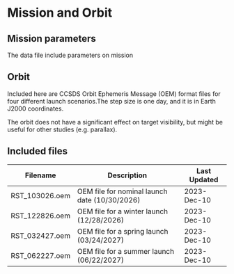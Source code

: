 # Mission and Orbit

## Mission parameters

The data file include parameters on mission

## Orbit
Included here are CCSDS Orbit Ephemeris Message (OEM) format files for four different launch scenarios.The step size is one day, and it is in Earth J2000 coordinates.

The orbit does not have a significant effect on target visibility, but might be useful for other studies (e.g. parallax).

## Included files

| Filename | Description | Last Updated |
|----------|-------------|--------------|
| RST_103026.oem | OEM file for nominal launch date (10/30/2026)|2023-Dec-10|
| RST_122826.oem | OEM file for a winter launch (12/28/2026)|2023-Dec-10|
| RST_032427.oem | OEM file for a spring launch (03/24/2027)|2023-Dec-10|
| RST_062227.oem | OEM file for a summer launch (06/22/2027)|2023-Dec-10|